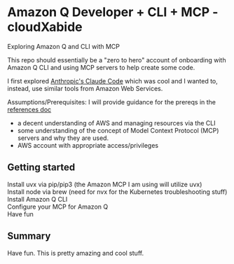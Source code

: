 # Amazon Q Developer + CLI + MCP - cloudXabide
Exploring Amazon Q and CLI with MCP


This repo should essentially be a "zero to hero" account of onboarding with Amazon Q CLI and using MCP servers to help create some code.

I first explored [Anthropic's Claude Code](https://docs.anthropic.com/en/docs/agents-and-tools/claude-code/overview) which was cool and I wanted to, instead, use similar tools from Amazon Web Services.

Assumptions/Prerequisites:
I will provide guidance for the prereqs in the [references doc](./references.md)

* a decent understanding of AWS and managing resources via the CLI
* some understanding of the concept of Model Context Protocol (MCP) servers and why they are used.  
* AWS account with appropriate access/privileges


## Getting started
Install uvx via pip/pip3  (the Amazon MCP I am using will utilize uvx)  
Install node via brew (need for nvx for the Kubernetes troubleshooting stuff)  
Install Amazon Q CLI  
Configure your MCP for Amazon Q  
Have fun


## Summary
Have fun.  This is pretty amazing and cool stuff.
